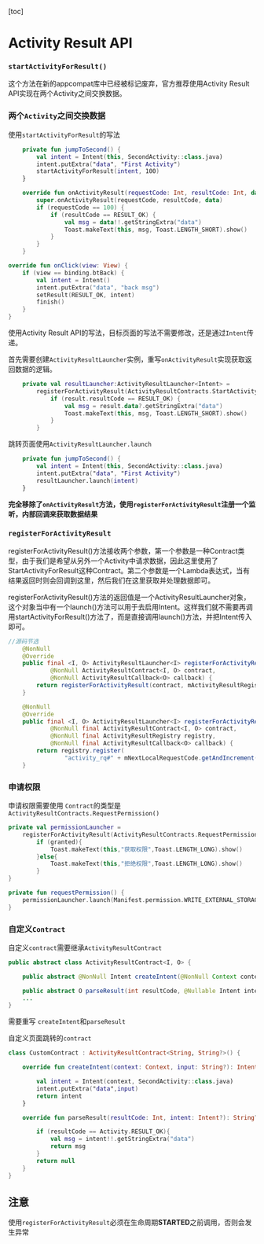 

[toc]

# Activity Result API



### `startActivityForResult()`

这个方法在新的appcompat库中已经被标记废弃，官方推荐使用Activity Result API实现在两个Activity之间交换数据。



### 两个`Activity`之间交换数据

使用`startActivityForResult`的写法

```kotlin
    private fun jumpToSecond() {
        val intent = Intent(this, SecondActivity::class.java)
        intent.putExtra("data", "First Activity")
        startActivityForResult(intent, 100)
    }

    override fun onActivityResult(requestCode: Int, resultCode: Int, data: Intent?) {
        super.onActivityResult(requestCode, resultCode, data)
        if (requestCode == 100) {
            if (resultCode == RESULT_OK) {
                val msg = data!!.getStringExtra("data")
                Toast.makeText(this, msg, Toast.LENGTH_SHORT).show()
            }
        }
    }
```

```kotlin
override fun onClick(view: View) {
    if (view == binding.btBack) {
        val intent = Intent()
        intent.putExtra("data", "back msg")
        setResult(RESULT_OK, intent)
        finish()
    }
}
```



使用Activity Result API的写法，目标页面的写法不需要修改，还是通过`Intent`传递。

首先需要创建`ActivityResultLauncher`实例，重写`onActivityResult`实现获取返回数据的逻辑。

~~~kotlin
    private val resultLauncher:ActivityResultLauncher<Intent> =
        registerForActivityResult(ActivityResultContracts.StartActivityForResult()) { result ->
            if (result.resultCode == RESULT_OK) {
                val msg = result.data?.getStringExtra("data")
                Toast.makeText(this, msg, Toast.LENGTH_SHORT).show()
            }
        }
~~~

跳转页面使用`ActivityResultLauncher.launch`

~~~kotlin
    private fun jumpToSecond() {
        val intent = Intent(this, SecondActivity::class.java)
        intent.putExtra("data", "First Activity")
        resultLauncher.launch(intent)
    }
~~~

**完全移除了`onActivityResult`方法，使用`registerForActivityResult`注册一个监听，内部回调来获取数据结果**



### `registerForActivityResult`

registerForActivityResult()方法接收两个参数，第一个参数是一种Contract类型，由于我们是希望从另外一个Activity中请求数据，因此这里使用了StartActivityForResult这种Contract。第二个参数是一个Lambda表达式，当有结果返回时则会回调到这里，然后我们在这里获取并处理数据即可。

registerForActivityResult()方法的返回值是一个ActivityResultLauncher对象，这个对象当中有一个launch()方法可以用于去启用Intent。这样我们就不需要再调用startActivityForResult()方法了，而是直接调用launch()方法，并把Intent传入即可。

~~~java
//源码节选
    @NonNull
    @Override
    public final <I, O> ActivityResultLauncher<I> registerForActivityResult(
            @NonNull ActivityResultContract<I, O> contract,
            @NonNull ActivityResultCallback<O> callback) {
        return registerForActivityResult(contract, mActivityResultRegistry, callback);
    }

    @NonNull
    @Override
    public final <I, O> ActivityResultLauncher<I> registerForActivityResult(
            @NonNull final ActivityResultContract<I, O> contract,
            @NonNull final ActivityResultRegistry registry,
            @NonNull final ActivityResultCallback<O> callback) {
        return registry.register(
                "activity_rq#" + mNextLocalRequestCode.getAndIncrement(), this, contract, callback);
    }
~~~



### 申请权限

申请权限需要使用 `Contract`的类型是 `ActivityResultContracts.RequestPermission()`

```kotlin
private val permissionLauncher =
    registerForActivityResult(ActivityResultContracts.RequestPermission()){ granted->
        if (granted){
            Toast.makeText(this,"获取权限",Toast.LENGTH_LONG).show()
        }else{
            Toast.makeText(this,"拒绝权限",Toast.LENGTH_LONG).show()
        }
}
```

```kotlin
private fun requestPermission() {
    permissionLauncher.launch(Manifest.permission.WRITE_EXTERNAL_STORAGE)
}
```



### 自定义`Contract`

自定义`contract`需要继承`ActivityResultContract`

~~~java
public abstract class ActivityResultContract<I, O> {

    public abstract @NonNull Intent createIntent(@NonNull Context context, I input);

    public abstract O parseResult(int resultCode, @Nullable Intent intent);
    ...
}
~~~

需要重写 `createIntent`和`parseResult `

自定义页面跳转的`contract`

~~~kotlin
class CustomContract : ActivityResultContract<String, String?>() {

    override fun createIntent(context: Context, input: String?): Intent {

        val intent = Intent(context, SecondActivity::class.java)
        intent.putExtra("data",input)
        return intent
    }

    override fun parseResult(resultCode: Int, intent: Intent?): String? {

        if (resultCode == Activity.RESULT_OK){
            val msg = intent!!.getStringExtra("data")
            return msg
        }
        return null
    }
}
~~~



## 注意

使用`registerForActivityResult`必须在生命周期**STARTED**之前调用，否则会发生异常

